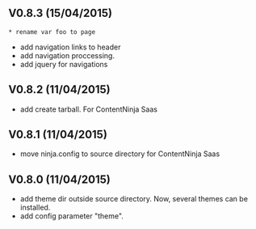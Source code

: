 
## V0.8.3 (15/04/2015)

	* rename var foo to page
  * add navigation links to header 
  * add navigation proccessing.
  * add jquery for navigations

## V0.8.2 (11/04/2015)

  * add create tarball. For ContentNinja Saas

## V0.8.1 (11/04/2015)

  * move ninja.config to source directory for ContentNinja Saas

## V0.8.0 (11/04/2015)

  * add theme dir outside source directory. Now, several themes can be installed.
  * add config parameter "theme".

